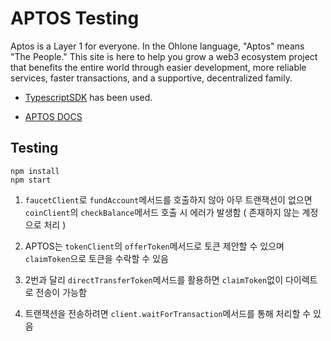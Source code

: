 # APTOS Testing

Aptos is a Layer 1 for everyone. In the Ohlone language, "Aptos" means "The People." This site is here to help you grow a web3 ecosystem project that benefits the entire world through easier development, more reliable services, faster transactions, and a supportive, decentralized family.

- [TypescriptSDK](https://aptos.dev/sdks/ts-sdk/index/) has been used.

- [APTOS DOCS](https://aptos.dev/)

## Testing

```
npm install
npm start
```

1. `faucetClient`로 `fundAccount`메서드를 호출하지 않아 아무 트랜잭션이 없으면 `coinClient`의 `checkBalance`메서드 호출 시 에러가 발생함 ( 존재하지 않는 계정으로 처리 )

2. APTOS는 `tokenClient`의 `offerToken`메서드로 토큰 제안할 수 있으며 `claimToken`으로 토큰을 수락할 수 있음

3. 2번과 달리 `directTransferToken`메서드를 활용하면 `claimToken`없이 다이렉트로 전송이 가능함

4. 트랜잭션을 전송하려면 `client.waitForTransaction`메서드를 통해 처리할 수 있음
